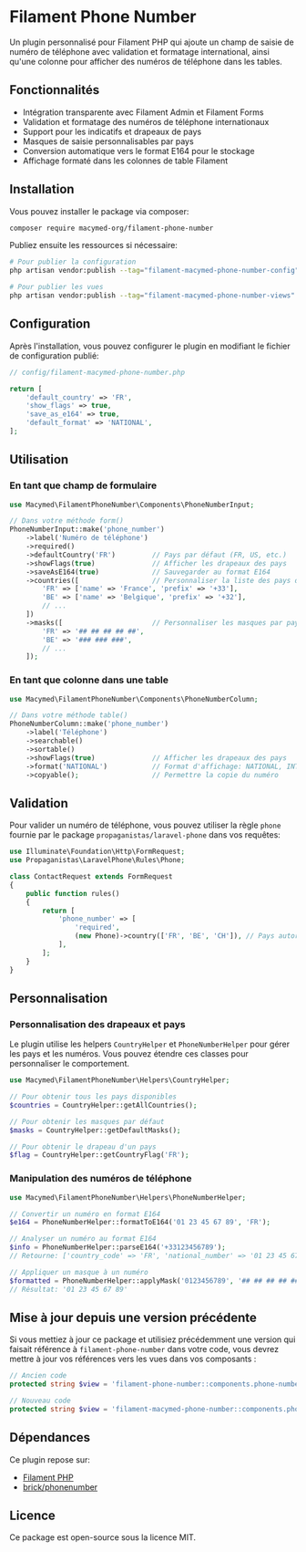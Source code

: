 # Filament Phone Number

Un plugin personnalisé pour Filament PHP qui ajoute un champ de saisie de numéro de téléphone avec validation et formatage international, ainsi qu'une colonne pour afficher des numéros de téléphone dans les tables.

## Fonctionnalités

- Intégration transparente avec Filament Admin et Filament Forms
- Validation et formatage des numéros de téléphone internationaux
- Support pour les indicatifs et drapeaux de pays
- Masques de saisie personnalisables par pays
- Conversion automatique vers le format E164 pour le stockage
- Affichage formaté dans les colonnes de table Filament

## Installation

Vous pouvez installer le package via composer:

```bash
composer require macymed-org/filament-phone-number
```

Publiez ensuite les ressources si nécessaire:

```bash
# Pour publier la configuration
php artisan vendor:publish --tag="filament-macymed-phone-number-config"

# Pour publier les vues
php artisan vendor:publish --tag="filament-macymed-phone-number-views"
```

## Configuration

Après l'installation, vous pouvez configurer le plugin en modifiant le fichier de configuration publié:

```php
// config/filament-macymed-phone-number.php

return [
    'default_country' => 'FR',
    'show_flags' => true,
    'save_as_e164' => true,
    'default_format' => 'NATIONAL',
];
```

## Utilisation

### En tant que champ de formulaire

```php
use Macymed\FilamentPhoneNumber\Components\PhoneNumberInput;

// Dans votre méthode form()
PhoneNumberInput::make('phone_number')
    ->label('Numéro de téléphone')
    ->required()
    ->defaultCountry('FR')         // Pays par défaut (FR, US, etc.)
    ->showFlags(true)              // Afficher les drapeaux des pays
    ->saveAsE164(true)             // Sauvegarder au format E164
    ->countries([                  // Personnaliser la liste des pays disponibles
        'FR' => ['name' => 'France', 'prefix' => '+33'],
        'BE' => ['name' => 'Belgique', 'prefix' => '+32'],
        // ...
    ])
    ->masks([                      // Personnaliser les masques par pays
        'FR' => '## ## ## ## ##',
        'BE' => '### ### ###',
        // ...
    ]);
```

### En tant que colonne dans une table

```php
use Macymed\FilamentPhoneNumber\Components\PhoneNumberColumn;

// Dans votre méthode table()
PhoneNumberColumn::make('phone_number')
    ->label('Téléphone')
    ->searchable()
    ->sortable()
    ->showFlags(true)              // Afficher les drapeaux des pays
    ->format('NATIONAL')           // Format d'affichage: NATIONAL, INTERNATIONAL, E164
    ->copyable();                  // Permettre la copie du numéro
```

## Validation

Pour valider un numéro de téléphone, vous pouvez utiliser la règle `phone` fournie par le package `propaganistas/laravel-phone` dans vos requêtes:

```php
use Illuminate\Foundation\Http\FormRequest;
use Propaganistas\LaravelPhone\Rules\Phone;

class ContactRequest extends FormRequest
{
    public function rules()
    {
        return [
            'phone_number' => [
                'required',
                (new Phone)->country(['FR', 'BE', 'CH']), // Pays autorisés
            ],
        ];
    }
}
```

## Personnalisation

### Personnalisation des drapeaux et pays

Le plugin utilise les helpers `CountryHelper` et `PhoneNumberHelper` pour gérer les pays et les numéros. Vous pouvez étendre ces classes pour personnaliser le comportement.

```php
use Macymed\FilamentPhoneNumber\Helpers\CountryHelper;

// Pour obtenir tous les pays disponibles
$countries = CountryHelper::getAllCountries();

// Pour obtenir les masques par défaut
$masks = CountryHelper::getDefaultMasks();

// Pour obtenir le drapeau d'un pays
$flag = CountryHelper::getCountryFlag('FR');
```

### Manipulation des numéros de téléphone

```php
use Macymed\FilamentPhoneNumber\Helpers\PhoneNumberHelper;

// Convertir un numéro en format E164
$e164 = PhoneNumberHelper::formatToE164('01 23 45 67 89', 'FR');

// Analyser un numéro au format E164
$info = PhoneNumberHelper::parseE164('+33123456789');
// Retourne: ['country_code' => 'FR', 'national_number' => '01 23 45 67 89', 'e164' => '+33123456789']

// Appliquer un masque à un numéro
$formatted = PhoneNumberHelper::applyMask('0123456789', '## ## ## ## ##');
// Résultat: '01 23 45 67 89'
```

## Mise à jour depuis une version précédente

Si vous mettiez à jour ce package et utilisiez précédemment une version qui faisait référence à `filament-phone-number` dans votre code, vous devrez mettre à jour vos références vers les vues dans vos composants :

```php
// Ancien code
protected string $view = 'filament-phone-number::components.phone-number-input';

// Nouveau code
protected string $view = 'filament-macymed-phone-number::components.phone-number-input';
```

## Dépendances

Ce plugin repose sur:
- [Filament PHP](https://filamentphp.com/)
- [brick/phonenumber](https://github.com/brick/phonenumber)

## Licence

Ce package est open-source sous la licence MIT.
